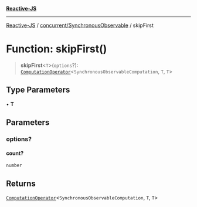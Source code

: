 [**Reactive-JS**](../../../README.md)

***

[Reactive-JS](../../../README.md) / [concurrent/SynchronousObservable](../README.md) / skipFirst

# Function: skipFirst()

> **skipFirst**\<`T`\>(`options`?): [`ComputationOperator`](../../../computations/type-aliases/ComputationOperator.md)\<`SynchronousObservableComputation`, `T`, `T`\>

## Type Parameters

• **T**

## Parameters

### options?

#### count?

`number`

## Returns

[`ComputationOperator`](../../../computations/type-aliases/ComputationOperator.md)\<`SynchronousObservableComputation`, `T`, `T`\>
